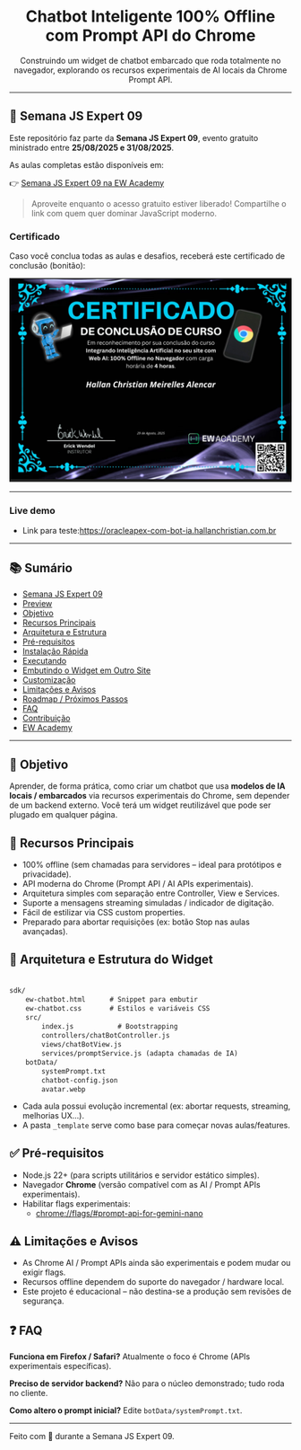 <div align="center">

# Chatbot Inteligente 100% Offline com Prompt API do Chrome

Construindo um widget de chatbot embarcado que roda totalmente no navegador, explorando os recursos experimentais de AI locais da Chrome Prompt API.

</div>

---

## 📢 Semana JS Expert 09

Este repositório faz parte da **Semana JS Expert 09**, evento gratuito ministrado entre **25/08/2025 e 31/08/2025**.

As aulas completas estão disponíveis em:

👉 [Semana JS Expert 09 na EW Academy](https://now.ew.academy/semana-js-expert-9?utm_source=githubreadme)

> Aproveite enquanto o acesso gratuito estiver liberado! Compartilhe o link com quem quer dominar JavaScript moderno.

### Certificado

Caso você conclua todas as aulas e desafios, receberá este certificado de conclusão (bonitão):

![JavaScript](./certificado.png)

---

### Live demo

- Link para teste:https://oracleapex-com-bot-ia.hallanchristian.com.br

---

## 📚 Sumário

- [Semana JS Expert 09](#-semana-js-expert-09)
- [Preview](#-preview)
- [Objetivo](#-objetivo)
- [Recursos Principais](#-recursos-principais)
- [Arquitetura e Estrutura](#-arquitetura-e-estrutura)
- [Pré-requisitos](#-pré-requisitos)
- [Instalação Rápida](#-instalação-rápida)
- [Executando](#-executando)
- [Embutindo o Widget em Outro Site](#-embutindo-o-widget-em-outro-site)
- [Customização](#-customização)
- [Limitações e Avisos](#-limitações-e-avisos)
- [Roadmap / Próximos Passos](#-roadmap--próximos-passos)
- [FAQ](#-faq)
- [Contribuição](#-contribuição)
- [EW Academy](#-ew-academy)

---

## 🎯 Objetivo

Aprender, de forma prática, como criar um chatbot que usa **modelos de IA locais / embarcados** via recursos experimentais do Chrome, sem depender de um backend externo. Você terá um widget reutilizável que pode ser plugado em qualquer página.

## 🚀 Recursos Principais

- 100% offline (sem chamadas para servidores – ideal para protótipos e privacidade).
- API moderna do Chrome (Prompt API / AI APIs experimentais).
- Arquitetura simples com separação entre Controller, View e Services.
- Suporte a mensagens streaming simuladas / indicador de digitação.
- Fácil de estilizar via CSS custom properties.
- Preparado para abortar requisições (ex: botão Stop nas aulas avançadas).

## 🧱 Arquitetura e Estrutura do Widget

```

sdk/
    ew-chatbot.html      # Snippet para embutir
    ew-chatbot.css       # Estilos e variáveis CSS
    src/
        index.js           # Bootstrapping
        controllers/chatBotController.js
        views/chatBotView.js
        services/promptService.js (adapta chamadas de IA)
    botData/
        systemPrompt.txt
        chatbot-config.json
        avatar.webp
```

- Cada aula possui evolução incremental (ex: abortar requests, streaming, melhorias UX...).
- A pasta `_template` serve como base para começar novas aulas/features.

## ✅ Pré-requisitos

- Node.js 22+ (para scripts utilitários e servidor estático simples).
- Navegador **Chrome** (versão compatível com as AI / Prompt APIs experimentais).
- Habilitar flags experimentais:
  - [chrome://flags/#prompt-api-for-gemini-nano](chrome://flags/#prompt-api-for-gemini-nano)

## ⚠️ Limitações e Avisos

- As Chrome AI / Prompt APIs ainda são experimentais e podem mudar ou exigir flags.
- Recursos offline dependem do suporte do navegador / hardware local.
- Este projeto é educacional – não destina-se a produção sem revisões de segurança.

## ❓ FAQ

**Funciona em Firefox / Safari?** Atualmente o foco é Chrome (APIs experimentais específicas).

**Preciso de servidor backend?** Não para o núcleo demonstrado; tudo roda no cliente.

**Como altero o prompt inicial?** Edite `botData/systemPrompt.txt`.

---

Feito com 💜 durante a Semana JS Expert 09.

